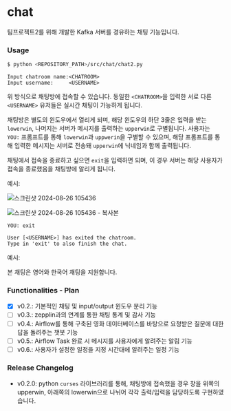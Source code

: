 # chat
팀프로젝트2를 위해 개발한 Kafka 서버를 경유하는 채팅 기능입니다.

### Usage
```bash
$ python <REPOSITORY_PATH>/src/chat/chat2.py
```
```
Input chatroom name:<CHATROOM>
Input username:     <USERNAME>
```

위 방식으로 채팅방에 접속할 수 있습니다. 동일한 `<CHATROOM>`을 입력한 서로 다른 `<USERNAME>` 유저들은 실시간 채팅이 가능하게 됩니다.

채팅방은 별도의 윈도우에서 열리게 되며, 해당 윈도우의 하단 3줄은 입력을 받는 `lowerwin`, 나머지는 서버가 메시지를 출력하는 `upperwin`로 구별됩니다.
사용자는 `YOU:` 프롬프트를 통해 `lowerwin`과 `uppwerin`을 구별할 수 있으며, 해당 프롬프트를 통해 입력한 메시지는 서버로 전송돼 `upperwin`에 닉네임과 함께 출력됩니다.


채팅에서 접속을 종료하고 싶으면 `exit`을 입력하면 되며, 이 경우 서버는 해당 사용자가 접속을 종료했음을 채팅방에 알리게 됩니다.

예시:

![스크린샷 2024-08-26 105436](https://github.com/user-attachments/assets/5a86319c-7eac-48cd-975a-8ac677b8fdbb)

![스크린샷 2024-08-26 105436 - 복사본](https://github.com/user-attachments/assets/a47edae4-b1c5-4941-90fc-4490469a2ff1)


```
YOU: exit
```
```
User [<USERNAME>] has exited the chatroom.
Type in 'exit' to also finish the chat.
```

예시:

본 채팅은 영어와 한국어 채팅을 지원합니다.

### Functionalities - Plan

- [x] v0.2.: 기본적인 채팅 및 input/output 윈도우 분리 기능
- [ ] v0.3.: zepplin과의 연계를 통한 채팅 통계 및 감사 기능
- [ ] v0.4.: Airflow를 통해 구축된 영화 데이터베이스를 바탕으로 요청받은 질문에 대한 답을 돌려주는 챗봇 기능
- [ ] v0.5.: Airflow Task 완료 시 메시지를 사용자에게 알려주는 알림 기능
- [ ] v0.6.: 사용자가 설정한 일정을 지정 시간대에 알려주는 일정 기능 

### Release Changelog
- v0.2.0: python `curses` 라이브러리를 통해, 채팅방에 접속했을 경우 창을 위쪽의 upperwin, 아래쪽의 lowerwin으로 나뉘어 각각 출력/입력을 담당하도록 구현하였습니다.

